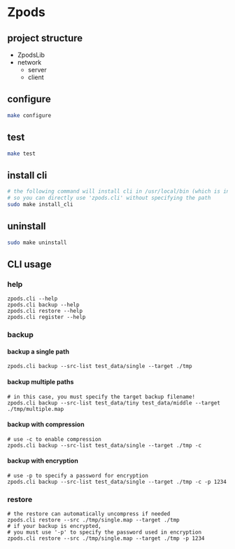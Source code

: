 # Zpods

## project structure

- ZpodsLib
- network
  - server
  - client

## configure

```sh
make configure
```

## test

```sh
make test
```

## install cli

```sh
# the following command will install cli in /usr/local/bin (which is in $PATH),
# so you can directly use 'zpods.cli' without specifying the path
sudo make install_cli
```

## uninstall

```sh
sudo make uninstall
```

## CLI usage

### help

```shell
zpods.cli --help
zpods.cli backup --help
zpods.cli restore --help
zpods.cli register --help
```

### backup

#### backup a single path

```shell
zpods.cli backup --src-list test_data/single --target ./tmp
```

#### backup multiple paths

```shell
# in this case, you must specify the target backup filename!
zpods.cli backup --src-list test_data/tiny test_data/middle --target ./tmp/multiple.map
```

#### backup with compression

```shell
# use -c to enable compression
zpods.cli backup --src-list test_data/single --target ./tmp -c
```

#### backup with encryption

```shell
# use -p to specify a password for encryption
zpods.cli backup --src-list test_data/single --target ./tmp -c -p 1234
```

### restore

```shell
# the restore can automatically uncompress if needed
zpods.cli restore --src ./tmp/single.map --target ./tmp
# if your backup is encrypted,
# you must use '-p' to specify the password used in encryption
zpods.cli restore --src ./tmp/single.map --target ./tmp -p 1234
```
